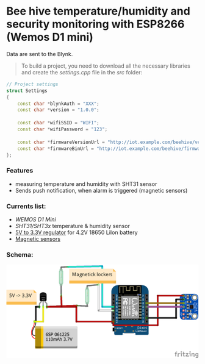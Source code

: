 # Bee hive temperature/humidity and security monitoring with ESP8266 (Wemos D1 mini)
Data are sent to the Blynk.

> To build a project, you need to download all the necessary libraries and create the *settings.cpp* file in the *src* folder:
```c++
// Project settings
struct Settings
{
    const char *blynkAuth = "XXX";
    const char *version = "1.0.0";

    const char *wifiSSID = "WIFI";
    const char *wifiPassword = "123";

    const char *firmwareVersionUrl = "http://iot.example.com/beehive/version.txt";
    const char *firmwareBinUrl = "http://iot.example.com/beehive/firmware.bin";
};
```
### Features
* measuring temperature and humidity with SHT31 sensor
* Sends push notification, when alarm is triggered (magnetic sensors)

### Currents list:

* *WEMOS D1 Mini*
* *SHT31/SHT3x* temperature & humidity sensor
* [5V to 3.3V regulator](https://www.aliexpress.com/item/32807311456) for 4.2V 18650 LiIon battery 
* [Magnetic sensors](https://www.aliexpress.com/item/1005001309886250.html)

### Schema:
![Schema](https://github.com/vitzaoral/ESP8266_BeeHive_WiFi/blob/master/schema/schema.png?raw=true)

